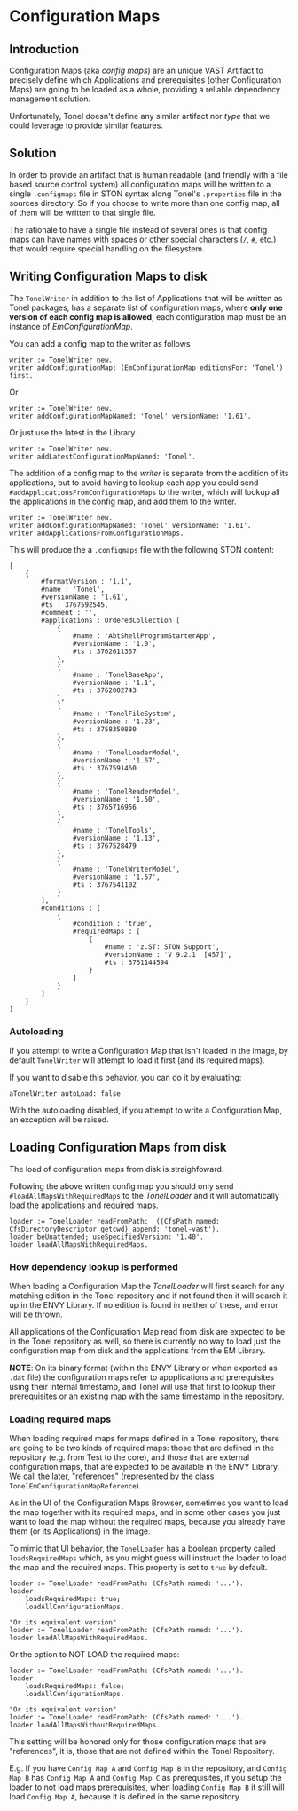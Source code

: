 # Configuration Maps

## Introduction

Configuration Maps (aka _config maps_) are an unique VAST Artifact to precisely define which Applications and prerequisites (other Configuration Maps) are going to be loaded as a whole, providing a reliable dependency management solution.

Unfortunately, Tonel doesn't define any similar artifact nor _type_ that we could leverage to provide similar features.

## Solution

In order to provide an artifact that is human readable (and friendly with a file based source control system) all configuration maps will be written to a single `.configmaps` file in STON syntax along Tonel's `.properties` file in the sources directory. So if you choose to write more than one config map, all of them will be written to that single file.

The rationale to have a single file instead of several ones is that config maps can have names with spaces or other special characters (`/`, `#`, etc.) that would require special handling on the filesystem. 

## Writing Configuration Maps to disk

The `TonelWriter` in addition to the list of Applications that will be written as Tonel packages, has a separate list of configuration maps, where **only one version of each config map is allowed**, each configuration map must be an instance of _EmConfigurationMap_.

You can add a config map to the writer as follows
```smalltalk
writer := TonelWriter new.
writer addConfigurationMap: (EmConfigurationMap editionsFor: 'Tonel') first.
```
Or
```smalltalk
writer := TonelWriter new.
writer addConfigurationMapNamed: 'Tonel' versionName: '1.61'.
```
Or just use the latest in the Library
```smalltalk
writer := TonelWriter new.
writer addLatestConfigurationMapNamed: 'Tonel'.
```


The addition of a config map to the _writer_ is separate from the addition of its applications, but to avoid having to lookup each app you could send `#addApplicationsFromConfigurationMaps` to the writer, which will lookup all the applications in the config map, and add them to the writer.

```smalltalk
writer := TonelWriter new.
writer addConfigurationMapNamed: 'Tonel' versionName: '1.61'.
writer addApplicationsFromConfigurationMaps.
```

This will produce the a `.configmaps` file with the following STON content:

```smalltalk
[
	{
		#formatVersion : '1.1',
		#name : 'Tonel',
		#versionName : '1.61',
		#ts : 3767592545,
		#comment : '',
		#applications : OrderedCollection [
			{
				#name : 'AbtShellProgramStarterApp',
				#versionName : '1.0',
				#ts : 3762611357
			},
			{
				#name : 'TonelBaseApp',
				#versionName : '1.1',
				#ts : 3762002743
			},
			{
				#name : 'TonelFileSystem',
				#versionName : '1.23',
				#ts : 3758350880
			},
			{
				#name : 'TonelLoaderModel',
				#versionName : '1.67',
				#ts : 3767591460
			},
			{
				#name : 'TonelReaderModel',
				#versionName : '1.50',
				#ts : 3765716956
			},
			{
				#name : 'TonelTools',
				#versionName : '1.13',
				#ts : 3767528479
			},
			{
				#name : 'TonelWriterModel',
				#versionName : '1.57',
				#ts : 3767541102
			}
		],
		#conditions : [
			{
				#condition : 'true',
				#requiredMaps : [
					{
						#name : 'z.ST: STON Support',
						#versionName : 'V 9.2.1  [457]',
						#ts : 3761144594
					}
				]
			}
		]
	}
]
```

### Autoloading

If you attempt to write a Configuration Map that isn't loaded in the image, by default `TonelWriter` will attempt to load it first (and its required maps).

If you want to disable this behavior, you can do it by evaluating:
```smalltalk
aTonelWriter autoLoad: false
```

With the autoloading disabled, if you attempt to write a Configuration Map, an exception will be raised.

## Loading Configuration Maps from disk

The load of configuration maps from disk is straighfoward.

Following the above written config map you should only send `#loadAllMapsWithRequiredMaps` to the _TonelLoader_ and it will automatically load the applications and required maps.

```smalltalk
loader := TonelLoader readFromPath:  ((CfsPath named: CfsDirectoryDescriptor getcwd) append: 'tonel-vast').
loader beUnattended; useSpecifiedVersion: '1.40'.
loader loadAllMapsWithRequiredMaps.
```

### How dependency lookup is performed

When loading a Configuration Map the _TonelLoader_ will first search for any matching edition in the Tonel repository and if not found then it will search it up in the ENVY Library. If no edition is found in neither of these, and error will be thrown.

All applications of the Configuration Map read from disk are expected to be in the Tonel repository as well, so there is currently no way to load just the configuration map from disk and the applications from the EM Library.

**NOTE**: On its binary format (within the ENVY Library or when exported as `.dat` file) the configuration maps refer to appplications and prerequisites using their internal timestamp, and Tonel will use that first to lookup their prerequisites or an existing map with the same timestamp in the repository.

### Loading required maps

When loading required maps for maps defined in a Tonel repository, there are going to be two kinds of required maps: those that are defined in the repository (e.g. from Test to the core), and those that are external configuration maps, that are expected to be available in the ENVY Library. We call the later, "references" (represented by the class `TonelEmConfigurationMapReference`).

As in the UI of the Configuration Maps Browser, sometimes you want to load the map together with its required maps, and 
in some other cases you just want to load the map without the required maps, because you already have them (or its Applications) in the image.

To mimic that UI behavior, the `TonelLoader` has a boolean property called `loadsRequiredMaps` which, as you might guess
will instruct the loader to load the map and the required maps. This property is set to `true` by default.


```smalltalk
loader := TonelLoader readFromPath: (CfsPath named: '...').
loader
	loadsRequiredMaps: true;
	loadAllConfigurationMaps.

"Or its equivalent version"
loader := TonelLoader readFromPath: (CfsPath named: '...').
loader loadAllMapsWithRequiredMaps.
```

Or the option to NOT LOAD the required maps:
```smalltalk
loader := TonelLoader readFromPath: (CfsPath named: '...').
loader
	loadsRequiredMaps: false;
	loadAllConfigurationMaps.

"Or its equivalent version"
loader := TonelLoader readFromPath: (CfsPath named: '...').
loader loadAllMapsWithoutRequiredMaps.
```

This setting will be honored only for those configuration maps that are "references", it is, those that are not defined within the Tonel Repository.

E.g. If you have `Config Map A` and `Config Map B` in the repository, and `Config Map B` has `Config Map A` and `Config Map C` as prerequisites, if you setup the loader to not load maps prerequisites, when loading `Config Map B` it still will load `Config Map A`, because it is defined in the same repository.


